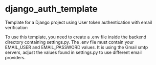 # django_auth_template
Template for a Django project using User token authentication with email verification

To use this template, you need to create a .env file inside the backend directory containing settings.py.
The .env file must contain your EMAIL_USER and EMAIL_PASSWORD values.
It is using the Gmail smtp servers, adjust the values found in settings.py to use different email providers.

